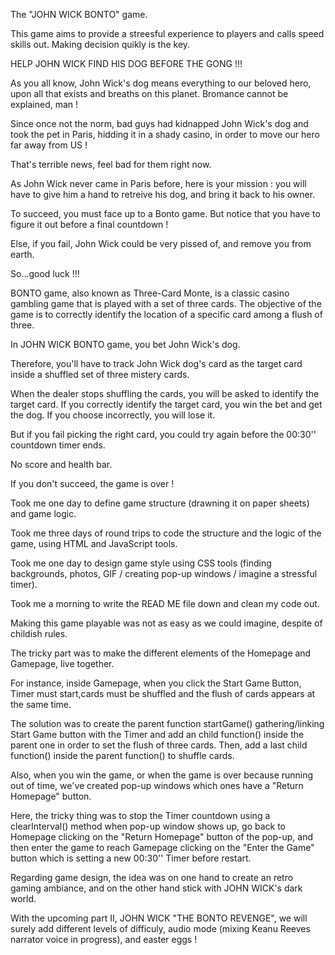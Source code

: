 <!-- 1.THE GAME -->

The "JOHN WICK BONTO" game.

This game aims to provide a streesful experience to players and calls speed skills out. Making decision quikly is the key.

<!-- 2.STORY TELLING -->

HELP JOHN WICK FIND HIS DOG BEFORE THE GONG !!!

As you all know, John Wick's dog means everything to our beloved hero, upon all that exists and breaths on this planet. Bromance cannot be explained, man !

Since once not the norm, bad guys had kidnapped John Wick's dog and took the pet in Paris, hidding it in a shady casino, in order to move our hero far away from US !

That's terrible news, feel bad for them right now.

As John Wick never came in Paris before, here is your mission :
you will have to give him a hand to retreive his dog, and bring it back to his owner.

To succeed, you must face up to a Bonto game.
But notice that you have to figure it out before a final countdown !

Else, if you fail, John Wick could be very pissed of, and remove you from earth.

So...good luck !!!

<!-- 3. Game rules -->

BONTO game, also known as Three-Card Monte, is a classic casino gambling game that is played with a set of three cards. The objective of the game is to correctly identify the location of a specific card among a flush of three.

In JOHN WICK BONTO game, you bet John Wick's dog.

Therefore, you'll have to track John Wick dog's card as the target card inside a shuffled set of three mistery cards.

When the dealer stops shuffling the cards, you will be asked to identify the target card. If you correctly identify the target card, you win the bet and get the dog. If you choose incorrectly, you will lose it.

But if you fail picking the right card, you could try again before the 00:30'' countdown timer ends.

No score and health bar.

If you don't succeed, the game is over !

<!-- 4. Development process -->

Took me one day to define game structure (drawning it on paper sheets) and game logic.

Took me three days of round trips to code the structure and the logic of the game, using HTML and JavaScript tools.

Took me one day to design game style using CSS tools (finding backgrounds, photos, GIF / creating pop-up windows / imagine a stressful timer).

Took me a morning to write the READ ME file down and clean my code out.

<!-- 5. Behind the scenes -->

Making this game playable was not as easy as we could imagine, despite of childish rules.

The tricky part was to make the different elements of the Homepage and Gamepage, live together.

For instance, inside Gamepage, when you click the Start Game Button, Timer must start,cards must be shuffled and the flush of cards appears at the same time.

The solution was to create the parent function startGame() gathering/linking Start Game button with the Timer and add an child function() inside the parent one in order to set the flush of three cards. Then, add a last child function() inside the parent function() to shuffle cards.

Also, when you win the game, or when the game is over because running out of time, we've created pop-up windows which ones have a "Return Homepage" button.

Here, the tricky thing was to stop the Timer countdown using a clearInterval() method when pop-up window shows up, go back to Homepage clicking on the "Return Homepage" button of the pop-up, and then enter the game to reach Gamepage clicking on the "Enter the Game" button which is setting a new 00:30'' Timer before restart.

 <!-- 6. Design consideration -->

Regarding game design, the idea was on one hand to create an retro gaming ambiance, and on the other hand stick with JOHN WICK's dark world.

 <!-- 7. Next Add-on -->

With the upcoming part II, JOHN WICK "THE BONTO REVENGE", we will surely add different levels of difficuly, audio mode (mixing Keanu Reeves narrator voice in progress), and easter eggs !
